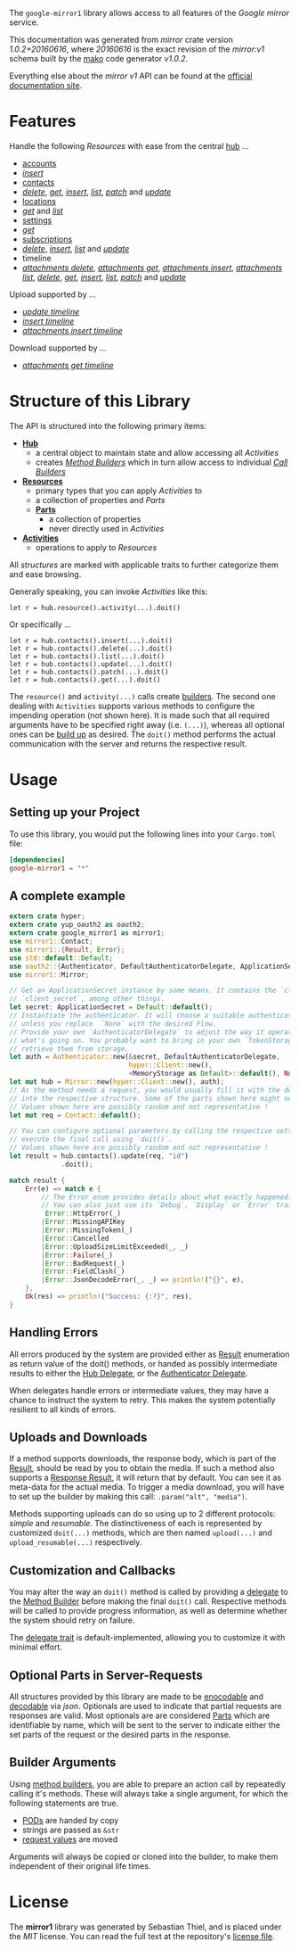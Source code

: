 <!---
DO NOT EDIT !
This file was generated automatically from 'src/mako/api/README.md.mako'
DO NOT EDIT !
-->
The `google-mirror1` library allows access to all features of the *Google mirror* service.

This documentation was generated from *mirror* crate version *1.0.2+20160616*, where *20160616* is the exact revision of the *mirror:v1* schema built by the [mako](http://www.makotemplates.org/) code generator *v1.0.2*.

Everything else about the *mirror* *v1* API can be found at the
[official documentation site](https://developers.google.com/glass).
# Features

Handle the following *Resources* with ease from the central [hub](https://docs.rs/google-mirror1/1.0.2+20160616/google_mirror1/struct.Mirror.html) ... 

* [accounts](https://docs.rs/google-mirror1/1.0.2+20160616/google_mirror1/struct.Account.html)
 * [*insert*](https://docs.rs/google-mirror1/1.0.2+20160616/google_mirror1/struct.AccountInsertCall.html)
* [contacts](https://docs.rs/google-mirror1/1.0.2+20160616/google_mirror1/struct.Contact.html)
 * [*delete*](https://docs.rs/google-mirror1/1.0.2+20160616/google_mirror1/struct.ContactDeleteCall.html), [*get*](https://docs.rs/google-mirror1/1.0.2+20160616/google_mirror1/struct.ContactGetCall.html), [*insert*](https://docs.rs/google-mirror1/1.0.2+20160616/google_mirror1/struct.ContactInsertCall.html), [*list*](https://docs.rs/google-mirror1/1.0.2+20160616/google_mirror1/struct.ContactListCall.html), [*patch*](https://docs.rs/google-mirror1/1.0.2+20160616/google_mirror1/struct.ContactPatchCall.html) and [*update*](https://docs.rs/google-mirror1/1.0.2+20160616/google_mirror1/struct.ContactUpdateCall.html)
* [locations](https://docs.rs/google-mirror1/1.0.2+20160616/google_mirror1/struct.Location.html)
 * [*get*](https://docs.rs/google-mirror1/1.0.2+20160616/google_mirror1/struct.LocationGetCall.html) and [*list*](https://docs.rs/google-mirror1/1.0.2+20160616/google_mirror1/struct.LocationListCall.html)
* [settings](https://docs.rs/google-mirror1/1.0.2+20160616/google_mirror1/struct.Setting.html)
 * [*get*](https://docs.rs/google-mirror1/1.0.2+20160616/google_mirror1/struct.SettingGetCall.html)
* [subscriptions](https://docs.rs/google-mirror1/1.0.2+20160616/google_mirror1/struct.Subscription.html)
 * [*delete*](https://docs.rs/google-mirror1/1.0.2+20160616/google_mirror1/struct.SubscriptionDeleteCall.html), [*insert*](https://docs.rs/google-mirror1/1.0.2+20160616/google_mirror1/struct.SubscriptionInsertCall.html), [*list*](https://docs.rs/google-mirror1/1.0.2+20160616/google_mirror1/struct.SubscriptionListCall.html) and [*update*](https://docs.rs/google-mirror1/1.0.2+20160616/google_mirror1/struct.SubscriptionUpdateCall.html)
* timeline
 * [*attachments delete*](https://docs.rs/google-mirror1/1.0.2+20160616/google_mirror1/struct.TimelineAttachmentDeleteCall.html), [*attachments get*](https://docs.rs/google-mirror1/1.0.2+20160616/google_mirror1/struct.TimelineAttachmentGetCall.html), [*attachments insert*](https://docs.rs/google-mirror1/1.0.2+20160616/google_mirror1/struct.TimelineAttachmentInsertCall.html), [*attachments list*](https://docs.rs/google-mirror1/1.0.2+20160616/google_mirror1/struct.TimelineAttachmentListCall.html), [*delete*](https://docs.rs/google-mirror1/1.0.2+20160616/google_mirror1/struct.TimelineDeleteCall.html), [*get*](https://docs.rs/google-mirror1/1.0.2+20160616/google_mirror1/struct.TimelineGetCall.html), [*insert*](https://docs.rs/google-mirror1/1.0.2+20160616/google_mirror1/struct.TimelineInsertCall.html), [*list*](https://docs.rs/google-mirror1/1.0.2+20160616/google_mirror1/struct.TimelineListCall.html), [*patch*](https://docs.rs/google-mirror1/1.0.2+20160616/google_mirror1/struct.TimelinePatchCall.html) and [*update*](https://docs.rs/google-mirror1/1.0.2+20160616/google_mirror1/struct.TimelineUpdateCall.html)


Upload supported by ...

* [*update timeline*](https://docs.rs/google-mirror1/1.0.2+20160616/google_mirror1/struct.TimelineUpdateCall.html)
* [*insert timeline*](https://docs.rs/google-mirror1/1.0.2+20160616/google_mirror1/struct.TimelineInsertCall.html)
* [*attachments insert timeline*](https://docs.rs/google-mirror1/1.0.2+20160616/google_mirror1/struct.TimelineAttachmentInsertCall.html)

Download supported by ...

* [*attachments get timeline*](https://docs.rs/google-mirror1/1.0.2+20160616/google_mirror1/struct.TimelineAttachmentGetCall.html)



# Structure of this Library

The API is structured into the following primary items:

* **[Hub](https://docs.rs/google-mirror1/1.0.2+20160616/google_mirror1/struct.Mirror.html)**
    * a central object to maintain state and allow accessing all *Activities*
    * creates [*Method Builders*](https://docs.rs/google-mirror1/1.0.2+20160616/google_mirror1/trait.MethodsBuilder.html) which in turn
      allow access to individual [*Call Builders*](https://docs.rs/google-mirror1/1.0.2+20160616/google_mirror1/trait.CallBuilder.html)
* **[Resources](https://docs.rs/google-mirror1/1.0.2+20160616/google_mirror1/trait.Resource.html)**
    * primary types that you can apply *Activities* to
    * a collection of properties and *Parts*
    * **[Parts](https://docs.rs/google-mirror1/1.0.2+20160616/google_mirror1/trait.Part.html)**
        * a collection of properties
        * never directly used in *Activities*
* **[Activities](https://docs.rs/google-mirror1/1.0.2+20160616/google_mirror1/trait.CallBuilder.html)**
    * operations to apply to *Resources*

All *structures* are marked with applicable traits to further categorize them and ease browsing.

Generally speaking, you can invoke *Activities* like this:

```Rust,ignore
let r = hub.resource().activity(...).doit()
```

Or specifically ...

```ignore
let r = hub.contacts().insert(...).doit()
let r = hub.contacts().delete(...).doit()
let r = hub.contacts().list(...).doit()
let r = hub.contacts().update(...).doit()
let r = hub.contacts().patch(...).doit()
let r = hub.contacts().get(...).doit()
```

The `resource()` and `activity(...)` calls create [builders][builder-pattern]. The second one dealing with `Activities` 
supports various methods to configure the impending operation (not shown here). It is made such that all required arguments have to be 
specified right away (i.e. `(...)`), whereas all optional ones can be [build up][builder-pattern] as desired.
The `doit()` method performs the actual communication with the server and returns the respective result.

# Usage

## Setting up your Project

To use this library, you would put the following lines into your `Cargo.toml` file:

```toml
[dependencies]
google-mirror1 = "*"
```

## A complete example

```Rust
extern crate hyper;
extern crate yup_oauth2 as oauth2;
extern crate google_mirror1 as mirror1;
use mirror1::Contact;
use mirror1::{Result, Error};
use std::default::Default;
use oauth2::{Authenticator, DefaultAuthenticatorDelegate, ApplicationSecret, MemoryStorage};
use mirror1::Mirror;

// Get an ApplicationSecret instance by some means. It contains the `client_id` and 
// `client_secret`, among other things.
let secret: ApplicationSecret = Default::default();
// Instantiate the authenticator. It will choose a suitable authentication flow for you, 
// unless you replace  `None` with the desired Flow.
// Provide your own `AuthenticatorDelegate` to adjust the way it operates and get feedback about 
// what's going on. You probably want to bring in your own `TokenStorage` to persist tokens and
// retrieve them from storage.
let auth = Authenticator::new(&secret, DefaultAuthenticatorDelegate,
                              hyper::Client::new(),
                              <MemoryStorage as Default>::default(), None);
let mut hub = Mirror::new(hyper::Client::new(), auth);
// As the method needs a request, you would usually fill it with the desired information
// into the respective structure. Some of the parts shown here might not be applicable !
// Values shown here are possibly random and not representative !
let mut req = Contact::default();

// You can configure optional parameters by calling the respective setters at will, and
// execute the final call using `doit()`.
// Values shown here are possibly random and not representative !
let result = hub.contacts().update(req, "id")
             .doit();

match result {
    Err(e) => match e {
        // The Error enum provides details about what exactly happened.
        // You can also just use its `Debug`, `Display` or `Error` traits
         Error::HttpError(_)
        |Error::MissingAPIKey
        |Error::MissingToken(_)
        |Error::Cancelled
        |Error::UploadSizeLimitExceeded(_, _)
        |Error::Failure(_)
        |Error::BadRequest(_)
        |Error::FieldClash(_)
        |Error::JsonDecodeError(_, _) => println!("{}", e),
    },
    Ok(res) => println!("Success: {:?}", res),
}

```
## Handling Errors

All errors produced by the system are provided either as [Result](https://docs.rs/google-mirror1/1.0.2+20160616/google_mirror1/enum.Result.html) enumeration as return value of 
the doit() methods, or handed as possibly intermediate results to either the 
[Hub Delegate](https://docs.rs/google-mirror1/1.0.2+20160616/google_mirror1/trait.Delegate.html), or the [Authenticator Delegate](https://docs.rs/yup-oauth2/*/yup_oauth2/trait.AuthenticatorDelegate.html).

When delegates handle errors or intermediate values, they may have a chance to instruct the system to retry. This 
makes the system potentially resilient to all kinds of errors.

## Uploads and Downloads
If a method supports downloads, the response body, which is part of the [Result](https://docs.rs/google-mirror1/1.0.2+20160616/google_mirror1/enum.Result.html), should be
read by you to obtain the media.
If such a method also supports a [Response Result](https://docs.rs/google-mirror1/1.0.2+20160616/google_mirror1/trait.ResponseResult.html), it will return that by default.
You can see it as meta-data for the actual media. To trigger a media download, you will have to set up the builder by making
this call: `.param("alt", "media")`.

Methods supporting uploads can do so using up to 2 different protocols: 
*simple* and *resumable*. The distinctiveness of each is represented by customized 
`doit(...)` methods, which are then named `upload(...)` and `upload_resumable(...)` respectively.

## Customization and Callbacks

You may alter the way an `doit()` method is called by providing a [delegate](https://docs.rs/google-mirror1/1.0.2+20160616/google_mirror1/trait.Delegate.html) to the 
[Method Builder](https://docs.rs/google-mirror1/1.0.2+20160616/google_mirror1/trait.CallBuilder.html) before making the final `doit()` call. 
Respective methods will be called to provide progress information, as well as determine whether the system should 
retry on failure.

The [delegate trait](https://docs.rs/google-mirror1/1.0.2+20160616/google_mirror1/trait.Delegate.html) is default-implemented, allowing you to customize it with minimal effort.

## Optional Parts in Server-Requests

All structures provided by this library are made to be [enocodable](https://docs.rs/google-mirror1/1.0.2+20160616/google_mirror1/trait.RequestValue.html) and 
[decodable](https://docs.rs/google-mirror1/1.0.2+20160616/google_mirror1/trait.ResponseResult.html) via *json*. Optionals are used to indicate that partial requests are responses 
are valid.
Most optionals are are considered [Parts](https://docs.rs/google-mirror1/1.0.2+20160616/google_mirror1/trait.Part.html) which are identifiable by name, which will be sent to 
the server to indicate either the set parts of the request or the desired parts in the response.

## Builder Arguments

Using [method builders](https://docs.rs/google-mirror1/1.0.2+20160616/google_mirror1/trait.CallBuilder.html), you are able to prepare an action call by repeatedly calling it's methods.
These will always take a single argument, for which the following statements are true.

* [PODs][wiki-pod] are handed by copy
* strings are passed as `&str`
* [request values](https://docs.rs/google-mirror1/1.0.2+20160616/google_mirror1/trait.RequestValue.html) are moved

Arguments will always be copied or cloned into the builder, to make them independent of their original life times.

[wiki-pod]: http://en.wikipedia.org/wiki/Plain_old_data_structure
[builder-pattern]: http://en.wikipedia.org/wiki/Builder_pattern
[google-go-api]: https://github.com/google/google-api-go-client

# License
The **mirror1** library was generated by Sebastian Thiel, and is placed 
under the *MIT* license.
You can read the full text at the repository's [license file][repo-license].

[repo-license]: https://github.com/Byron/google-apis-rsblob/master/LICENSE.md
